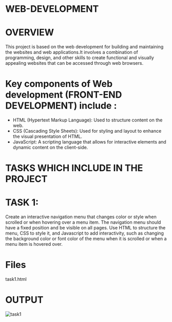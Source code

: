 # WEB-DEVELOPMENT
# OVERVIEW
 This project is based on the web development for building and maintaining the websites and web applications.It involves a combination of programming, design, and other skills to create functional and visually appealing websites that can be accessed through web browsers.
# Key components of Web development (FRONT-END DEVELOPMENT) include :
* HTML (Hypertext Markup Language): Used to structure content on the web.
* CSS (Cascading Style Sheets): Used for styling and layout to enhance the visual presentation of HTML.
* JavaScript: A scripting language that allows for interactive elements and dynamic content on the client-side.
# TASKS WHICH INCLUDE IN THE PROJECT 
# TASK 1:
Create an interactive navigation menu that changes color or style when scrolled or when hovering over a menu item. The navigation menu should have a fixed position and be visible on all pages. Use HTML to structure the menu, CSS to style it, and Javascript to add interactivity, such as changing the background color or font color of the menu when it is scrolled or when a menu item is hovered over.
# Files 
task1.html
# OUTPUT
![task1](https://github.com/SSakthiAbinaya/WEB-DEVELOPMENT/assets/157870756/9979b2d6-ec88-4a1b-9115-c30035b0fb5a)



